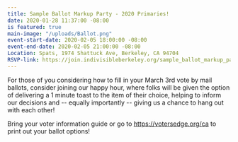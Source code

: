 ```yaml
---
title: Sample Ballot Markup Party - 2020 Primaries!
date: 2020-01-28 11:37:00 -08:00
is featured: true
main-image: "/uploads/Ballot.png"
event-start-date: 2020-02-05 18:00:00 -08:00
event-end-date: 2020-02-05 21:00:00 -08:00
Location: Spats, 1974 Shattuck Ave, Berkeley, CA 94704
RSVP-link: https://join.indivisibleberkeley.org/sample_ballot_markup_party_2020_primaries
---
```


For those of you considering how to fill in your March 3rd vote by mail ballots, consider joining our happy hour, where folks will be given the option of delivering a 1 minute toast to the item of their choice, helping to inform our decisions and -- equally importantly -- giving us a chance to hang out with each other!

Bring your voter information guide or go to https://votersedge.org/ca to print out your ballot options!